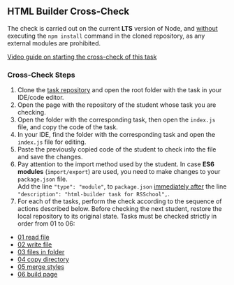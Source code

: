## HTML Builder Cross-Check

The check is carried out on the current **LTS** version of Node, and <u>without</u> executing the `npm install` command in the cloned repository, as any external modules are prohibited.

[Video guide on starting the cross-check of this task](https://www.youtube.com/watch?v=zBgZmJeIpRo)

### Cross-Check Steps

1. Clone the [task repository](https://github.com/rolling-scopes-school/HTML-builder) and open the root folder with the task in your IDE/code editor.
2. Open the page with the repository of the student whose task you are checking.
3. Open the folder with the corresponding task, then open the `index.js` file, and copy the code of the task.
4. In your IDE, find the folder with the corresponding task and open the `index.js` file for editing.
5. Paste the previously copied code of the student to check into the file and save the changes.
6. Pay attention to the import method used by the student. In case **ES6 modules** (`import/export`) are used, you need to make changes to your `package.json` file.  
Add the line `"type": "module"`, to `package.json` <u>immediately after</u> the line `"description": "html-builder task for RSSchool",`.
7. For each of the tasks, perform the check according to the sequence of actions described below. Before checking the next student, restore the local repository to its original state. Tasks must be checked strictly in order from 01 to 06:

- [01 read file](https://github.com/rolling-scopes-school/HTML-builder/wiki/Check-01-read-file)
- [02 write file](https://github.com/rolling-scopes-school/HTML-builder/wiki/Check-02-write-file)
- [03 files in folder](https://github.com/rolling-scopes-school/HTML-builder/wiki/Check-03-files-in-folder)
- [04 copy directory](https://github.com/rolling-scopes-school/HTML-builder/wiki/Check-04-copy-directory)
- [05 merge styles](https://github.com/rolling-scopes-school/HTML-builder/wiki/Check-05-merge-styles)
- [06 build page](https://github.com/rolling-scopes-school/HTML-builder/wiki/Check-06-build-page)
